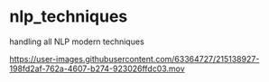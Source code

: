# nlp_techniques
handling all NLP modern techniques


https://user-images.githubusercontent.com/63364727/215138927-198fd2af-762a-4607-b274-923026ffdc03.mov

